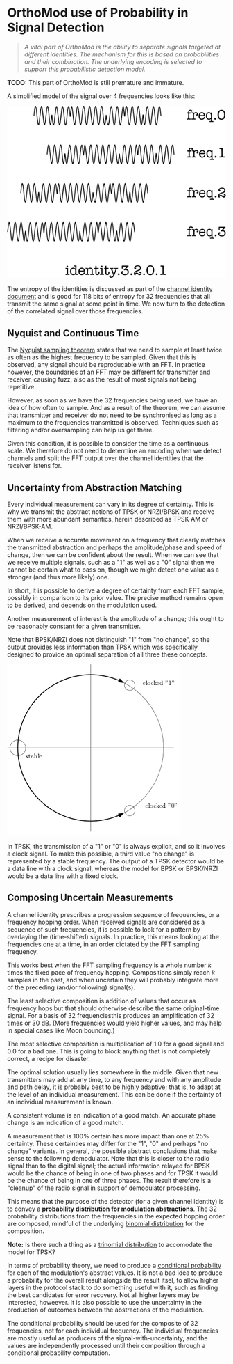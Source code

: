 # OrthoMod use of Probability in Signal Detection

> *A vital part of OrthoMod is the ability to separate signals
> targeted at different identities.  The mechanism for this is
> based on probabilities and their combination.  The underlying
> encoding is selected to support this probabilistic detection
> model.*

**TODO:** This part of OrthoMod is still premature and immature.

A simplified model of the signal over 4 frequencies looks like this:

![Identity encoded as Frequency Hopping Order](identity.png)

The entropy of the identities is discussed as part of the
[channel identity document](ChannelIdentity.md)
and is good for 118 bits of entropy for 32 frequencies
that all transmit the same signal at some point in time.
We now turn to the detection of the correlated signal
over those frequencies.


## Nyquist and Continuous Time

The [Nyquist sampling theorem](https://en.wikipedia.org/wiki/Nyquist%E2%80%93Shannon_sampling_theorem)
states that we need to sample at least twice as often
as the highest frequency to be sampled.  Given that this
is observed, any signal should be reproducable with an
FFT.  In practice however, the boundaries of an FFT may
be different for transmitter and receiver, causing fuzz,
also as the result of most signals not being repetitive.

However, as soon as we have the 32 frequencies being
used, we have an idea of how often to sample.  And as
a result of the theorem, we can assume that transmitter
and receiver do not need to be synchronised as long as
a maximum to the frequencies transmitted is observed.
Techniques such as filtering and/or oversampling can
help us get there.

Given this condition, it is possible to consider the
time as a continuous scale.  We therefore do not need
to determine an encoding when we detect channels and
split the FFT output over the channel identities that
the receiver listens for.

## Uncertainty from Abstraction Matching

Every individual measurement can vary in its degree
of certainty.  This is why we transmit the abstract
notions of TPSK or NRZI/BPSK and receive them with
more abundant semantics, herein described as TPSK-AM
or NRZI/BPSK-AM.

When we receive a accurate movement on a frequency
that clearly matches the transmitted abstraction and
perhaps the amplitude/phase and speed of change, then
we can be confident about the result.  When we can see
that we receive multiple signals, such as a "1" as
well as a "0" signal then we cannot be certain what
to pass on, though we might detect one value as a
stronger (and thus more likely) one.

In short, it is possible to derive a degree of
certainty from each FFT sample, possibly in comparison
to its prior value.  The precise method remains open
to be derived, and depends on the modulation used.

Another measurement of interest is the amplitude of
a change; this ought to be reasonably constant for a
given transmitter.

Note that BPSK/NRZI does not distinguish "1" from
"no change", so the output provides less information
than TPSK which was specifically designed to provide
an optimal separation of all three these concepts.

![Constellation Diagram for TPSK](tpsk.png)

In TPSK, the transmission of a "1" or "0" is always
explicit, and so it involves a clock signal.  To make
this possible, a third value "no change" is represented
by a stable frequency.  The output of a TPSK detector
would be a data line with a clock signal, whereas the
model for BPSK or BPSK/NRZI would be a data line with
a fixed clock.

## Composing Uncertain Measurements

A channel identity prescribes a progression sequence
of frequencies, or a frequency hopping order.  When
received signals are considered as a sequence of such
frequencies, it is possible to look for a pattern by
overlaying the (time-shifted) signals.  In practice,
this means looking at the frequencies one at a time,
in an order dictated by the FFT sampling frequency.

This works best when the FFT sampling frequency is a
whole number *k* times the fixed pace of frequency hopping.
Compositions simply reach *k* samples in the past, and
when uncertain they will probably integrate more of the
preceding (and/or following) signal(s).

The least selective composition is addition of values
that occur as frequency hops but that should otherwise
describe the same original-time signal.  For a basis of
32 frequenciesthis produces an amplification of 32 times
or 30 dB.  (More frequencies would yield higher values,
and may help in special cases like Moon bouncing.)

The most selective composition is multiplication of
1.0 for a good signal and 0.0 for a bad one.  This is
going to block anything that is not completely correct,
a recipe for disaster.

The optimal solution usually lies somewhere in the middle.
Given that new transmitters may add at any time, to any
frequency and with any amplitude and path delay, it is
probably best to be highly adaptive; that is, to adapt
at the level of an individual measurement.  This can be
done if the certainty of an individual measurement is
known.

A consistent volume is an indication of a good match.  An
accurate phase change is an indication of a good match.

A measurement that is 100% certain has more impact than
one at 25% certainty.  These certainties may differ for
the "1", "0" and perhaps "no change" variants.  In
general, the possible abstract conclusions that make
sense to the following demodulator.  Note that this is
closer to the radio signal than to the digital signal;
the actual information relayed for BPSK would be the
chance of being in one of two phases and for TPSK it
would be the chance of being in one of three phases.
The result therefore is a "cleanup" of the radio signal
in support of demodulator processing.

This means that the purpose of the detector (for a given
channel identity) is to convey a **probability distribution
for modulation abstractions**.
The 32 probability distributions from the frequencies
in the expected hopping order are composed,
mindful of the underlying
[binomial distribution](https://en.wikipedia.org/wiki/Binomial_distribution)
for the composition.

**Note:** Is there such a thing as a
[trinomial distribution](https://en.wikipedia.org/wiki/Pascal%27s_pyramid#Trinomial_distribution_connection)
to accomodate the model for TPSK?

In terms of probability theory, we need to produce a
[conditional probability](https://en.wikipedia.org/wiki/Conditional_probability)
for each of the modulation's abstract values.  It is not
a bad idea to produce a probability for the overall result
alongside the result itsel, to allow higher layers in the
protocol stack to do something useful with it, such as
finding the best candidates for error recovery.  Not all
higher layers may be interested, howeever.  It is also
possible to use the uncertainty in the production of
outcomes between the abstractions of the modulation.

The conditional probability should be used for the
composite of 32 frequencies, not for each individual
frequency.  The individual frequencies are mostly useful
as producers of the signal-with-uncertainty, and the
values are independently processed until their composition
through a conditional probability computation.

